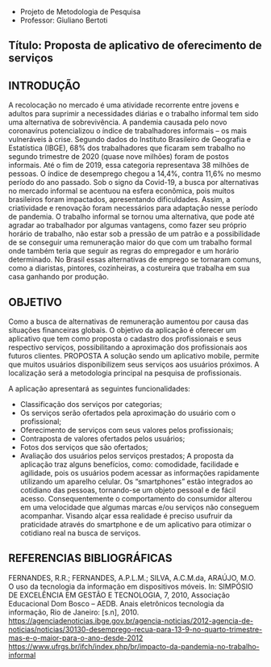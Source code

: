 - Projeto de Metodologia de Pesquisa
- Professor: Giuliano Bertoti

## Título: Proposta de aplicativo de oferecimento de serviços

## INTRODUÇÃO
A recolocação no mercado é uma atividade recorrente entre jovens e adultos para suprimir a necessidades diárias e o trabalho informal tem sido uma alternativa de sobrevivência. A pandemia causada pelo novo coronavírus potencializou o índice de trabalhadores informais – os mais vulneráveis à crise. Segundo dados do Instituto Brasileiro de Geografia e Estatística (IBGE), 68% dos trabalhadores que ficaram sem trabalho no segundo trimestre de 2020 (quase nove milhões) foram de postos informais. Até o fim de 2019, essa categoria representava 38 milhões de pessoas. O índice de desemprego chegou a 14,4%, contra 11,6% no mesmo período do ano passado.
Sob o signo da Covid-19, a busca por alternativas no mercado informal se acentuou na esfera econômica, pois muitos brasileiros foram impactados, apresentando dificuldades. Assim, a criatividade e renovação foram necessários para adaptação nesse período de pandemia.
O trabalho informal se tornou uma alternativa, que pode até agradar ao trabalhador por algumas vantagens, como fazer seu próprio horário de trabalho, não estar sob a pressão de um patrão e a possibilidade de se conseguir uma remuneração maior do que com um trabalho formal onde também teria que seguir as regras do empregador e um horário determinado.
No Brasil essas alternativas de emprego se tornaram comuns, como a diaristas, pintores, cozinheiras, a costureira que trabalha em sua casa ganhando por produção.

## OBJETIVO
Como a busca de alternativas de remuneração aumentou por causa das situações financeiras globais. O objetivo da aplicação é oferecer um aplicativo que tem como proposta o cadastro dos profissionais e seus respectivo serviços, possibilitando a aproximação dos profissionais aos futuros clientes.
PROPOSTA
A solução sendo um aplicativo mobile, permite que muitos usuários disponibilizem seus serviços aos usuários próximos. A localização será a metodologia principal na pesquisa de profissionais.

A aplicação apresentará as seguintes funcionalidades:
- Classificação dos serviços por categorias;
- Os serviços serão ofertados pela aproximação do usuário com o profissional;
- Oferecimento de serviços com seus valores pelos profissionais;
- Contraposta de valores ofertados pelos usuários;
- Fotos dos serviços que são ofertados;
- Avaliação dos usuários pelos serviços prestados;
A proposta da aplicação traz alguns benefícios, como: comodidade, facilidade e agilidade, pois os usuários podem acessar as informações rapidamente utilizando um aparelho celular. Os “smartphones” estão integrados ao cotidiano das pessoas, tornando-se um objeto pessoal e de fácil acesso. Consequentemente o comportamento do consumidor alterou em uma velocidade que algumas marcas e/ou serviços não conseguem acompanhar.
Visando alçar essa realidade é preciso usufruir da praticidade através do smartphone e de um aplicativo para otimizar o cotidiano real na busca de serviços.


## REFERENCIAS BIBLIOGRÁFICAS
FERNANDES, R.R.; FERNANDES, A.P.L.M.; SILVA, A.C.M.da, ARAÚJO, M.O. O uso da tecnologia da informação em dispositivos móveis. In: SIMPÓSIO DE EXCELÊNCIA EM GESTÃO E TECNOLOGIA, 7, 2010, Associação Educacional Dom Bosco – AEDB. Anais eletrônicos tecnologia da informação, Rio de Janeiro: [s.n], 2010.
https://agenciadenoticias.ibge.gov.br/agencia-noticias/2012-agencia-de-noticias/noticias/30130-desemprego-recua-para-13-9-no-quarto-trimestre-mas-e-o-maior-para-o-ano-desde-2012
https://www.ufrgs.br/ifch/index.php/br/impacto-da-pandemia-no-trabalho-informal
